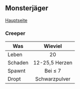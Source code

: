 ## Monsterjäger

[Hauptseite](README.md)

### Creeper

| Was           | Wieviel       |
| ------------- |:-------------:|
| Leben         | 20            |
| Schaden       | 12-25,5 Herzen|
| Spawnt        | Bei &le; 7    |
| Dropt         | Schwarzpulver |
